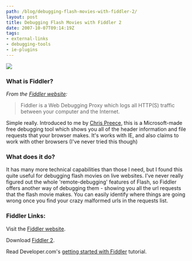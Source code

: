 ```yaml
---
path: /blog/debugging-flash-movies-with-fiddler-2/
layout: post
title: Debugging Flash Movies with Fiddler 2
date: 2007-10-07T09:14:19Z
tags:
- external-links
- debugging-tools
- ie-plugins
---
```


![](/content/images/2007/10/fiddlerlogo.png)

### What is Fiddler?

_From the [Fiddler website](http://www.fiddler2.com/fiddler2/ "Open link in a new window"):_

> Fiddler is a Web Debugging Proxy which logs all HTTP(S) traffic between your computer and the Internet.

Simple really. Introduced to me by [Chris Preece](http://www.mmtdigital.co.uk/RVE9b7ab808a1ad4754a1a5800dce029b34,,.aspx "Open link in a new window"), this is a Microsoft-made free debugging tool which shows you all of the header information and file requests that your browser makes. It's works with IE, and also claims to work with other browsers (I've never tried this though)

### What does it do?

It has many more technical capabilities than those I need, but I found this quite useful for debugging flash movies on live websites. I've never really figured out the whole 'remote-debugging' features of Flash, so Fiddler offers another way of debugging them - showing you all the url requests that the flash movie makes. You can easily identify where things are going wrong once you find your crazy malformed urls in the requests list.

### Fiddler Links:

Visit the [Fiddler website](http://www.fiddler2.com/fiddler2/ "Open link in a new window").

Download [Fiddler 2](/content/images/2007/10/Fiddler2Setup.exe "Open link in a new window").

Read Developer.com's [getting started with Fiddler](http://www.developer.com/lang/jscript/article.php/3631066 "Open link in a new window") tutorial.